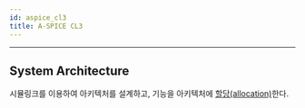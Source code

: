 ```yaml
---
id: aspice_cl3
title: A-SPICE CL3
---
```


---

## System Architecture

시뮬링크를 이용하여 아키텍처를 설계하고, 기능을 아키텍처에 <u>할당(allocation)</u>한다.

